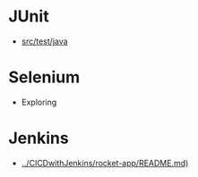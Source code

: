 # JUnit
 - [src/test/java](./TestingFrameworks/src/test/java/)

# Selenium
- Exploring

# Jenkins
- [../CICDwithJenkins/rocket-app/README.md)](../CICDwithJenkins/rocket-app/README.md)